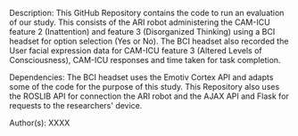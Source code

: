 Description:
This GitHub Repository contains the code to run an evaluation of our study. This consists of the ARI robot administering the CAM-ICU feature 2 (Inattention) and feature 3 (Disorganized Thinking) using a BCI headset for option selection (Yes or No). 
The BCI headset also recorded the User facial expression data for CAM-ICU feature 3 (Altered Levels of Consciousness), CAM-ICU responses and time taken for task completion.


Dependencies:
The BCI headset uses the Emotiv Cortex API and adapts some of the code for the purpose of this study. 
This Repository also uses the ROSLIB API for connection the ARI robot and the AJAX API and Flask for requests to the researchers' device. 


Author(s): XXXX
